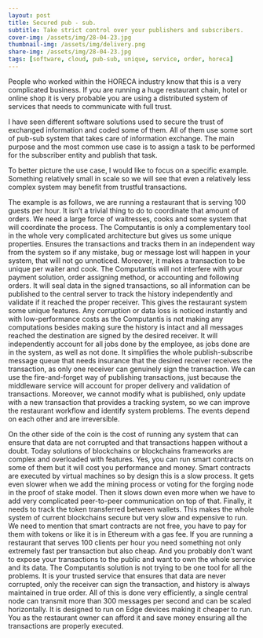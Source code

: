 ```yaml
---
layout: post
title: Secured pub - sub.
subtitle: Take strict control over your publishers and subscribers.
cover-img: /assets/img/28-04-23.jpg
thumbnail-img: /assets/img/delivery.png
share-img: /assets/img/28-04-23.jpg
tags: [software, cloud, pub-sub, unique, service, order, horeca]
---
```


People who worked within the HORECA industry know that this is a very complicated business. If you are running a huge restaurant chain, hotel or online shop it is very probable you are using a distributed system of services that needs to communicate with full trust.

I have seen different software solutions used to secure the trust of exchanged information and coded some of them. All of them use some sort of pub-sub system that takes care of information exchange. The main purpose and the most common use case is to assign a task to be performed for the subscriber entity and publish that task.

To better picture the use case, I would like to focus on a specific example. Something relatively small in scale so we will see that even a relatively less complex system may benefit from trustful transactions. 

The example is as follows, we are running a restaurant that is serving 100 guests per hour. It isn’t a trivial thing to do to coordinate that amount of orders. We need a large force of waitresses, cooks and some system that will coordinate the process. The Computantis is only a complementary tool in the whole very complicated architecture but gives us some unique properties. Ensures the transactions and tracks them in an independent way from the system so if any mistake, bug or message lost will happen in your system, that will not go unnoticed. Moreover, it makes a transaction to be unique per waiter and cook. The Computantis will not interfere with your payment solution, order assigning method, or accounting and following orders. It will seal data in the signed transactions, so all information can be published to the central server to track the history independently and validate if it reached the proper receiver. This gives the restaurant system some unique features. Any corruption or data loss is noticed instantly and with low-performance costs as the Computantis is not making any computations besides making sure the history is intact and all messages reached the destination are signed by the desired receiver. It will independently account for all jobs done by the employee, as jobs done are in the system, as well as not done. It simplifies the whole publish-subscribe message queue that needs insurance that the desired receiver receives the transaction, as only one receiver can genuinely sign the transaction. We can use the fire-and-forget way of publishing transactions, just because the middleware service will account for proper delivery and validation of transactions. Moreover, we cannot modify what is published, only update with a new transaction that provides a tracking system, so we can improve the restaurant workflow and identify system problems. The events depend on each other and are irreversible.

On the other side of the coin is the cost of running any system that can ensure that data are not corrupted and that transactions happen without a doubt. Today solutions of blockchains or blockchains frameworks are complex and overloaded with features. Yes, you can run smart contracts on some of them but it will cost you performance and money. Smart contracts are executed by virtual machines so by design this is a slow process. It gets even slower when we add the mining process or voting for the forging node in the proof of stake model. Then it slows down even more when we have to add very complicated peer-to-peer communication on top of that. Finally, it needs to track the token transferred between wallets. This makes the whole system of current blockchains secure but very slow and expensive to run. We need to mention that smart contracts are not free, you have to pay for them with tokens or like it is in Ethereum with a gas fee. If you are running a restaurant that serves 100 clients per hour you need something not only extremely fast per transaction but also cheap. And you probably don’t want to expose your transactions to the public and want to own the whole service and its data.
The Computantis solution is not trying to be one tool for all the problems. It is your trusted service that ensures that data are never corrupted, only the receiver can sign the transaction, and history is always maintained in true order. All of this is done very efficiently, a single central node can transmit more than 300 messages per second and can be scaled horizontally. It is designed to run on Edge devices making it cheaper to run. You as the restaurant owner can afford it and save money ensuring all the transactions are properly executed.

